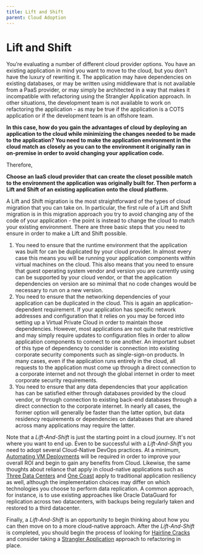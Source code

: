 ```yaml
---
title: Lift and Shift
parent: Cloud Adoption
---
```

# Lift and Shift

You’re evaluating a number of different cloud provider options. You have an existing application in mind you want to move to the cloud, but you don’t have the luxury of rewriting it.  The application may have dependencies on existing databases, or may be written using middleware that is not available from a PaaS provider, or may simply be architected in a way that makes it incompatible with refactoring using the Strangler Application approach.  In other situations, the development team is not available to work on refactoring the application - as may be true if the application is a COTS application or if the development team is an offshore team.

**In this case, how do you gain the advantages of cloud by deploying an application to the cloud while minimizing the changes needed to be made to the application? You need to make the application environment in the cloud match as closely as you can to the environment it originally ran in on-premise in order to avoid changing your application code.**

Therefore,

**Choose an IaaS cloud provider that can create the closet possible match to the environment the application was originally built for. Then perform a Lift and Shift of an existing application onto the cloud platform.**

A Lift and Shift migration is the most straightforward of the types of cloud migration that you can take on.  In particular, the first rule of a Lift and Shift migration is in this migration approach you try to avoid changing any of the code of your application - the point is instead to change the cloud to match your existing environment.    There are three basic steps that you need to ensure in order to make a Lift and Shift possible.

1. You need to ensure that the runtime environment that the application was built for can be duplicated by your cloud provider. In almost every case this means you will be running your application components within virtual machines on the cloud. This also means that you need to ensure that guest operating system vendor and version you are currently using can be supported by your cloud vendor, or that the application dependencies on version are so minimal that no code changes would be necessary to run on a new version.
2. You need to ensure that the networking dependencies of your application can be duplicated in the cloud.  This is again an application-dependent requirement.  If your application has specific network addresses and configuration that it relies on you may be forced into setting up a Virtual Private Cloud in order to maintain those dependencies.  However, most applications are not quite that restrictive and may simply require updates to configuration files in order to allow application components to connect to one another.  An important subset of this type of dependency to consider is connection into existing corporate security components such as single-sign-on products.  In many cases, even if the application runs entirely in the cloud, all requests to the application must come up through a direct connection to a corporate internet and not through the global internet in order to meet corporate security requirements.
3. You need to ensure that any data dependencies that your application has can be satisfied either through databases provided by the cloud vendor, or through connection to existing back-end databases through a direct connection to the corporate internet.  In nearly all cases, the former option will generally be faster than the latter option, but data residency requirements or dependencies on databases that are shared across many applications may require the latter.

Note that a *Lift-And-Shift* is just the starting point in a cloud journey.  It's not where you want to end up.  Even to be successful with a *Lift-And-Shift* you need to adopt several Cloud-Native DevOps practices.  At a minimum, [Automating VM Deployments](../Cloud-Native-DevOps/Automate-Deployment.md) will be required in order to improve your overall ROI and begin to gain any benefits from Cloud. Likewise, the same thoughts about reliance that apply in cloud-native applications such as [Three Data Centers](../Cloud-Native-DevOps/Three-Data-Centers.md) and [One Coast](../Cloud-Native-DevOps/One-Coast.md) apply to traditional application resiliency as well, although the implementation choices may differ on which technologies you choose to perform data replication.  A common approach, for instance, is to use existing approaches like Oracle DataGuard for replication across two datacenters, with backups being regularly taken and restored to a third datacenter.  

Finally, a *Lift-And-Shift* is an opportunity to begin thinking about how you can then move on to a more cloud-native approach.  After the *Lift-And-Shift* is completed, you should begin the process of looking for [Hairline Cracks](Hairline-Crack.md) and consider taking a [Strangler Application](Strangler-App.md) approach to refactoring in place.



